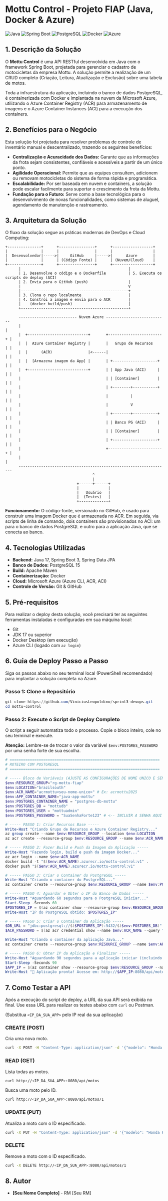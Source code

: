 # Mottu Control - Projeto FIAP (Java, Docker & Azure)

![Java](https://img.shields.io/badge/Java-17-blue)
![Spring Boot](https://img.shields.io/badge/Spring%20Boot-3.x-brightgreen)
![PostgreSQL](https://img.shields.io/badge/PostgreSQL-15-blue.svg)
![Docker](https://img.shields.io/badge/Docker-blue.svg)
![Azure](https://img.shields.io/badge/Azure-ACI%20%26%20ACR-blue)

## 1. Descrição da Solução

O **Mottu Control** é uma API RESTful desenvolvida em Java com o framework Spring Boot, projetada para gerenciar o cadastro de motocicletas da empresa Mottu. A solução permite a realização de um CRUD completo (Criação, Leitura, Atualização e Exclusão) sobre uma tabela de motos.

Toda a infraestrutura da aplicação, incluindo o banco de dados PostgreSQL, é containerizada com Docker e implantada na nuvem da Microsoft Azure, utilizando o Azure Container Registry (ACR) para armazenamento de imagens e o Azure Container Instances (ACI) para a execução dos containers.

## 2. Benefícios para o Negócio

Esta solução foi projetada para resolver problemas de controle de inventário manual e descentralizado, trazendo os seguintes benefícios:
* **Centralização e Acuracidade dos Dados:** Garante que as informações da frota sejam consistentes, confiáveis e acessíveis a partir de um único ponto.
* **Agilidade Operacional:** Permite que as equipes consultem, adicionem ou removam motocicletas do sistema de forma rápida e programática.
* **Escalabilidade:** Por ser baseada em nuvem e containers, a solução pode escalar facilmente para suportar o crescimento da frota da Mottu.
* **Fundação para o Futuro:** Serve como a base tecnológica para o desenvolvimento de novas funcionalidades, como sistemas de aluguel, agendamento de manutenção e rastreamento.

## 3. Arquitetura da Solução

O fluxo da solução segue as práticas modernas de DevOps e Cloud Computing:

```
+---------------+      +----------------+      +------------------+
|               |      |                |      |                  |
|  Desenvolvedor|----->|     GitHub     |----->|      Azure       |
|               |      | (Código Fonte) |      | (Nuvem/Cloud)    |
+---------------+      +----------------+      +------------------+
      |                                                |
      | 1. Desenvolve o código e o Dockerfile          | 5. Executa os scripts de deploy (ACI)
      | 2. Envia para o GitHub (push)                  |
      |                                                V
      |------------------------------------------------+
      | 3. Clona o repo localmente                     |
      | 4. Constrói a imagem e envia para o ACR        |
      |    (docker build/push)                         |
      +------------------------------------------------+

      -------------------------- Nuvem Azure ---------------------------
      |                                                                 |
      |  +---------------------------+       +------------------------+ |
      |  |  Azure Container Registry |       |   Grupo de Recursos    | |
      |  |      (ACR)                |<------|                        | |
      |  |  [Armazena imagem da App] |       | +--------------------+ | |
      |  +---------------------------+       | | App Java (ACI)     | | |
      |                                      | | [Container]        | | |
      |                                      | +--------+-----------+ | |
      |                                      |          |             | |
      |                                      |          V             | |
      |                                      | +--------+-----------+ | |
      |                                      | | Banco PG (ACI)     | | |
      |                                      | | [Container]        | | |
      |                                      | +--------------------+ | |
      |                                      +------------------------+ |
      |                                                                 |
      -------------------------------------------------------------------
                                       ^
                                       |
                                +------+------+
                                |             |
                                |   Usuário   |
                                |  (Testes)   |
                                +-------------+
```
**Funcionamento:** O código-fonte, versionado no GitHub, é usado para construir uma imagem Docker que é armazenada no ACR. Em seguida, via scripts de linha de comando, dois containers são provisionados no ACI: um para o banco de dados PostgreSQL e outro para a aplicação Java, que se conecta ao banco.

## 4. Tecnologias Utilizadas

* **Backend:** Java 17, Spring Boot 3, Spring Data JPA
* **Banco de Dados:** PostgreSQL 15
* **Build:** Apache Maven
* **Containerização:** Docker
* **Cloud:** Microsoft Azure (Azure CLI, ACR, ACI)
* **Controle de Versão:** Git & GitHub

## 5. Pré-requisitos

Para realizar o deploy desta solução, você precisará ter as seguintes ferramentas instaladas e configuradas em sua máquina local:
* Git
* JDK 17 ou superior
* Docker Desktop (em execução)
* Azure CLI (logado com `az login`)

## 6. Guia de Deploy Passo a Passo

Siga os passos abaixo no seu terminal local (PowerShell recomendado) para implantar a solução completa na Azure.

### Passo 1: Clone o Repositório
```powershell
git clone https://github.com/ViniciusLeopoldino/sprint3-devops.git
cd mottu-control
```

### Passo 2: Execute o Script de Deploy Completo
O script a seguir automatiza todo o processo. Copie o bloco inteiro, cole no seu terminal e execute.

**Atenção:** Lembre-se de trocar o valor da variável `$env:POSTGRES_PASSWORD` por uma senha forte de sua escolha.

```powershell
# ===================================================================
# ROTEIRO COM POSTGRESQL
# ===================================================================

# ----- Bloco de Variáveis (AJUSTE AS CONFIGURAÇÕES DE NOME UNICO E SENHA) -----
$env:RESOURCE_GROUP="rg-mottu-fiap"
$env:LOCATION="brazilsouth"
$env:ACR_NAME="acrmottu<seu-nome-unico>" # Ex: acrmottu2025
$env:APP_CONTAINER_NAME="java-app-mottu"
$env:POSTGRES_CONTAINER_NAME = "postgres-db-mottu"
$env:POSTGRES_DB = "mottudb"
$env:POSTGRES_USER = "mottuadmin"
$env:POSTGRES_PASSWORD = "SuaSenhaForte123" # <-- INCLUIR A SENHA AQUI

# ----- PASSO 1: Criar Recursos Base -----
Write-Host "Criando Grupo de Recursos e Azure Container Registry..."
az group create --name $env:RESOURCE_GROUP --location $env:LOCATION
az acr create --resource-group $env:RESOURCE_GROUP --name $env:ACR_NAME --sku Basic --admin-enabled true

# ----- PASSO 2: Fazer Build e Push da Imagem da Aplicação -----
Write-Host "Fazendo login, build e push da imagem Docker..."
az acr login --name $env:ACR_NAME
docker build -t "$($env:ACR_NAME).azurecr.io/mottu-control:v1" .
docker push "$($env:ACR_NAME).azurecr.io/mottu-control:v1"

# ----- PASSO 3: Criar o Container do PostgreSQL -----
Write-Host "Criando o container do PostgreSQL..."
az container create --resource-group $env:RESOURCE_GROUP --name $env:POSTGRES_CONTAINER_NAME --image postgres:15 --os-type Linux --ports 5432 --cpu 1 --memory 1.5 --environment-variables "POSTGRES_DB=$($env:POSTGRES_DB)" "POSTGRES_USER=$($env:POSTGRES_USER)" "POSTGRES_PASSWORD=$($env:POSTGRES_PASSWORD)" --dns-name-label postgres-mottu-$($env:ACR_NAME)

# ----- PASSO 4: Aguardar e Obter o IP do Banco de Dados -----
Write-Host "Aguardando 60 segundos para o PostgreSQL iniciar..."
Start-Sleep -Seconds 60
$POSTGRES_IP = $(az container show --resource-group $env:RESOURCE_GROUP --name $env:POSTGRES_CONTAINER_NAME --query ipAddress.ip --output tsv)
Write-Host "IP do PostgreSQL obtido: $POSTGRES_IP"

# ----- PASSO 5: Criar o Container da Aplicação -----
$DB_URL = "jdbc:postgresql://$($POSTGRES_IP):5432/$($env:POSTGRES_DB)"
$ACR_PASSWORD = $(az acr credential show --name $env:ACR_NAME --query "passwords[0].value" --output tsv)

Write-Host "Criando o container da aplicação Java..."
az container create --resource-group $env:RESOURCE_GROUP --name $env:APP_CONTAINER_NAME --image "$($env:ACR_NAME).azurecr.io/mottu-control:v1" --os-type Linux --ports 8080 --cpu 1 --memory 1.5 --registry-username $env:ACR_NAME --registry-password $ACR_PASSWORD --environment-variables "DB_URL=$($DB_URL)" "DB_USER=$($env:POSTGRES_USER)" "DB_PASSWORD=$($env:POSTGRES_PASSWORD)" --dns-name-label app-mottu-$($env:ACR_NAME)

# ----- PASSO 6: Obter IP da Aplicação e Finalizar -----
Write-Host "Aguardando 90 segundos para a aplicação iniciar (incluindo o 'sleep' interno)..."
Start-Sleep -Seconds 90
$APP_IP = $(az container show --resource-group $env:RESOURCE_GROUP --name $env:APP_CONTAINER_NAME --query ipAddress.ip --output tsv)
Write-Host "🚀 Aplicação pronta! Acesse em: http://$APP_IP:8080/api/motos"
```

## 7. Como Testar a API

Após a execução do script de deploy, a URL da sua API será exibida no final. Use essa URL para realizar os testes abaixo com `curl` ou Postman.

(Substitua `<IP_DA_SUA_APP>` pelo IP real da sua aplicação)

### CREATE (POST)
Cria uma nova moto.
```bash
curl -X POST -H "Content-Type: application/json" -d '{"modelo": "Honda Pop 110i", "placa": "BRA2E19", "ano": 2025}' http://<IP_DA_SUA_APP>:8080/api/motos
```

### READ (GET)
Lista todas as motos.
```bash
curl http://<IP_DA_SUA_APP>:8080/api/motos
```
Busca uma moto pelo ID.
```bash
curl http://<IP_DA_SUA_APP>:8080/api/motos/1
```

### UPDATE (PUT)
Atualiza a moto com o ID especificado.
```bash
curl -X PUT -H "Content-Type: application/json" -d '{"modelo": "Honda Pop 110i EX", "placa": "BRA2E19", "ano": 2026}' http://<IP_DA_SUA_APP>:8080/api/motos/1
```

### DELETE
Remove a moto com o ID especificado.
```bash
curl -X DELETE http://<IP_DA_SUA_APP>:8080/api/motos/1
```

## 8. Autor

* **[Seu Nome Completo]** - RM [Seu RM]

```
